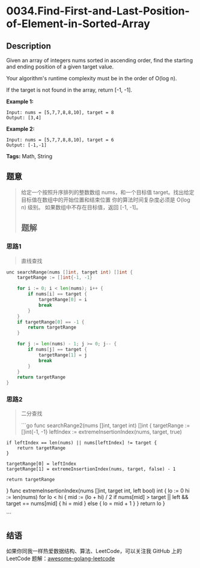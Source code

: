 # 0034.Find-First-and-Last-Position-of-Element-in-Sorted-Array

## Description

Given an array of integers nums sorted in ascending order, find the starting and ending position of a given target value.

Your algorithm's runtime complexity must be in the order of O\(log n\).

If the target is not found in the array, return \[-1, -1\].

**Example 1:**

```text
Input: nums = [5,7,7,8,8,10], target = 8
Output: [3,4]
```

**Example 2:**

```text
Input: nums = [5,7,7,8,8,10], target = 6
Output: [-1,-1]
```

**Tags:** Math, String

## 题意

> 给定一个按照升序排列的整数数组 nums，和一个目标值 target。找出给定目标值在数组中的开始位置和结束位置 你的算法时间复杂度必须是 O\(log n\) 级别。 如果数组中不存在目标值，返回 \[-1, -1\]。
>
> ## 题解

### 思路1

> 直线查找

```go
unc searchRange(nums []int, target int) []int {
    targetRange := []int{-1, -1}

    for i := 0; i < len(nums); i++ {
        if nums[i] == target {
            targetRange[0] = i
            break
        }
    }
    if targetRange[0] == -1 {
        return targetRange
    }

    for j := len(nums) - 1; j >= 0; j-- {
        if nums[j] == target {
            targetRange[1] = j
            break
        }
    }
    return targetRange
}
```

### 思路2

> 二分查找
>
> \`\`\`go func searchRange2\(nums \[\]int, target int\) \[\]int { targetRange := \[\]int{-1, -1} leftIndex := extremeInsertionIndex\(nums, target, true\)

```text
if leftIndex == len(nums) || nums[leftIndex] != target {
    return targetRange
}

targetRange[0] = leftIndex
targetRange[1] = extremeInsertionIndex(nums, target, false) - 1

return targetRange
```

} func extremeInsertionIndex\(nums \[\]int, target int, left bool\) int { lo := 0 hi := len\(nums\) for lo &lt; hi { mid := \(lo + hi\) / 2 if nums\[mid\] &gt; target \|\| left && target == nums\[mid\] { hi = mid } else { lo = mid + 1 } } return lo }

\`\`\`

## 结语

如果你同我一样热爱数据结构、算法、LeetCode，可以关注我 GitHub 上的 LeetCode 题解：[awesome-golang-leetcode](https://github.com/kylesliu/awesome-golang-algorithm)


